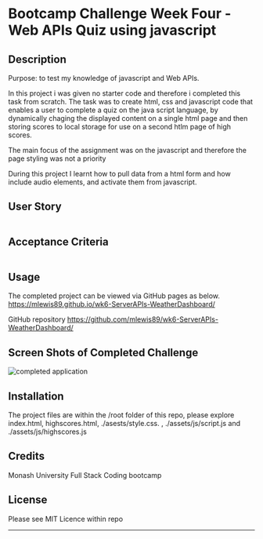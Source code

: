 

# Bootcamp Challenge Week Four - Web APIs Quiz using javascript

## Description

Purpose: to test my knowledge of javascript and Web APIs.

In this project i was given no starter code and therefore i completed this task from scratch. The task was to create html, css and javascript code that enables a user to complete a quiz on the java script language, by dynamically chaging the displayed content on a single html page and then storing scores to local storage for use on a second htlm page of high scores.

The main focus of the assignment was on the javascript and therefore the page styling was not a priority 

During this project I learnt how to pull data from a html form and how include audio elements, and activate them from javascript.

## User Story

```

```

## Acceptance Criteria

```

```

## Usage

The completed project can be viewed via GitHub pages as below.
https://mlewis89.github.io/wk6-ServerAPIs-WeatherDashboard/

GitHub repository
https://github.com/mlewis89/wk6-ServerAPIs-WeatherDashboard/

## Screen Shots of Completed Challenge

![completed application](./Assets/screenshots/Screenshot%202024-01-11%20135427.png)




## Installation

The project files are within the /root folder of this repo, please explore index.html, highscores.html, ./asests/style.css. , ./assets/js/script.js and ./assets/js/highscores.js


## Credits

Monash University Full Stack Coding bootcamp

## License

Please see MIT Licence within repo

---
